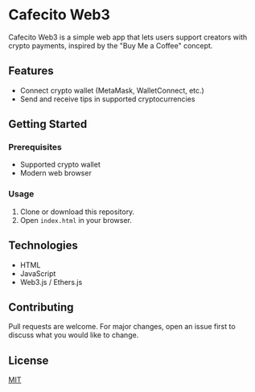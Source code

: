 # Cafecito Web3

Cafecito Web3 is a simple web app that lets users support creators with crypto payments, inspired by the "Buy Me a Coffee" concept.

## Features

- Connect crypto wallet (MetaMask, WalletConnect, etc.)
- Send and receive tips in supported cryptocurrencies

## Getting Started

### Prerequisites

- Supported crypto wallet
- Modern web browser

### Usage

1. Clone or download this repository.
2. Open `index.html` in your browser.

## Technologies

- HTML
- JavaScript
- Web3.js / Ethers.js

## Contributing

Pull requests are welcome. For major changes, open an issue first to discuss what you would like to change.

## License

[MIT](LICENSE)
